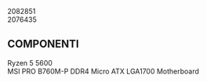 2082851   
2076435   
   
## COMPONENTI
Ryzen 5 5600          
MSI PRO B760M-P DDR4 Micro ATX LGA1700 Motherboard
